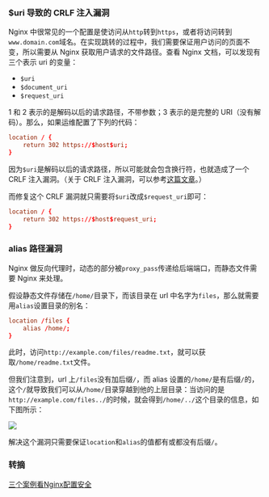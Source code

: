 ### $uri 导致的 CRLF 注入漏洞

Nginx 中很常见的一个配置是使访问从`http`转到`https`，或者将访问转到`www.domain.com`域名。在实现跳转的过程中，我们需要保证用户访问的页面不变，所以需要从 Nginx 获取用户请求的文件路径。查看 Nginx 文档，可以发现有三个表示 uri 的变量：

* `$uri`
* `$document_uri`
* `$request_uri`

1 和 2 表示的是解码以后的请求路径，不带参数；3 表示的是完整的 URI（没有解码）。那么，如果运维配置了下列的代码：

```conf
location / {
    return 302 https://$host$uri;
}
```

因为`$uri`是解码以后的请求路径，所以可能就会包含换行符，也就造成了一个 CRLF 注入漏洞。（关于 CRLF 注入漏洞，可以参考[这篇文章](https://www.leavesongs.com/PENETRATION/Sina-CRLF-Injection.html)。）

而修复这个 CRLF 漏洞就只需要将`$uri`改成`$request_uri`即可：

```conf
location / {
    return 302 https://$host$request_uri;
}
```

### alias 路径漏洞

Nginx 做反向代理时，动态的部分被`proxy_pass`传递给后端端口，而静态文件需要 Nginx 来处理。

假设静态文件存储在`/home/`目录下，而该目录在 url 中名字为`files`，那么就需要用`alias`设置目录的别名：

```conf
location /files {
    alias /home/;
}
```

此时，访问`http://example.com/files/readme.txt`，就可以获取`/home/readme.txt`文件。

但我们注意到，url 上`/files`没有加后缀`/`，而 alias 设置的`/home/`是有后缀`/`的，这个`/`就导致我们可以从`/home/`目录穿越到他的上层目录：当访问的是`http://example.com/files../`的时候，就会得到`/home/../`这个目录的信息，如下图所示：

![](http://cnd.qiniu.lin07ux.cn/markdown/1497578867340.png)

解决这个漏洞只需要保证`location`和`alias`的值都有或都没有后缀`/`。

### 转摘

[三个案例看Nginx配置安全](https://www.leavesongs.com/PENETRATION/nginx-insecure-configuration.html)

